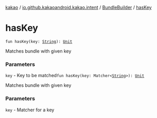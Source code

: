 [kakao](../../index.md) / [io.github.kakaoandroid.kakao.intent](../index.md) / [BundleBuilder](index.md) / [hasKey](./has-key.md)

# hasKey

`fun hasKey(key: `[`String`](https://kotlinlang.org/api/latest/jvm/stdlib/kotlin/-string/index.html)`): `[`Unit`](https://kotlinlang.org/api/latest/jvm/stdlib/kotlin/-unit/index.html)

Matches bundle with given key

### Parameters

`key` - Key to be matched`fun hasKey(key: Matcher<`[`String`](https://kotlinlang.org/api/latest/jvm/stdlib/kotlin/-string/index.html)`>): `[`Unit`](https://kotlinlang.org/api/latest/jvm/stdlib/kotlin/-unit/index.html)

Matches bundle with given key

### Parameters

`key` - Matcher for a key